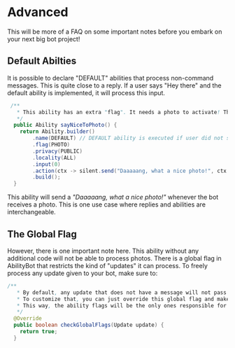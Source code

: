 # Advanced
This will be more of a FAQ on some important notes before you embark on your next big bot project!

## Default Abilties

It is possible to declare "DEFAULT" abilities that process non-command messages. This is quite close to a reply. If a user says "Hey there" and the default ability is implemented, it will process this input.
```java
 /**
   * This ability has an extra "flag". It needs a photo to activate! This feature is activated by default if there is no /command given.
   */
  public Ability sayNiceToPhoto() {
    return Ability.builder()
        .name(DEFAULT) // DEFAULT ability is executed if user did not specify a command -> Bot needs to have access to messages (check FatherBot)
        .flag(PHOTO)
        .privacy(PUBLIC)
        .locality(ALL)
        .input(0)
        .action(ctx -> silent.send("Daaaaang, what a nice photo!", ctx.chatId()))
        .build();
  }
```

This ability will send a *"Daaaaang, what a nice photo!"* whenever the bot receives a photo. This is one use case where replies and abilities are interchangeable.

## The Global Flag
However, there is one important note here. This ability without any additional code will not be able to process photos. There is a global flag in AbilityBot that restricts the kind of "updates" it can process.
To freely process any update given to your bot, make sure to:

```java
/**
   * By default, any update that does not have a message will not pass through abilities.
   * To customize that, you can just override this global flag and make it return true at every update.
   * This way, the ability flags will be the only ones responsible for checking the update's validity.
   */
  @Override
  public boolean checkGlobalFlags(Update update) {
    return true;
  }
```